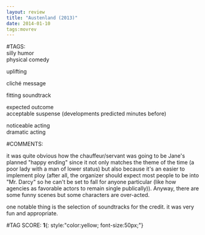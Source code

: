 ```yaml
---  
layout: review  
title: "Austenland (2013)"  
date: 2014-01-10  
tags:movrev  
---  
```

  
#TAGS:  
silly humor  
physical comedy  
  
uplifting  
  
cliché message  
  
fitting soundtrack  
  
expected outcome  
acceptable suspense (developments predicted minutes before)  
  
noticeable acting  
dramatic acting  
  
#COMMENTS:  
  
it was quite obvious how the chauffeur/servant was going to be Jane's planned "happy ending" since it not only matches the theme of the time (a poor lady with a man of lower status) but also because it's an easier to implement ploy (after all, the organizer should expect most people to be into "Mr. Darcy" so he can't be set to fall for anyone particular (like how agencies as favorable actors to remain single publically)). Anyway, there are some funny scenes but some characters are over-acted.  
  
one notable thing is the selection of soundtracks for the credit. it was very fun and appropriate.  
  
  
  
  
  
#TAG SCORE: **1**{: style:"color:yellow; font-size:50px;"}  
